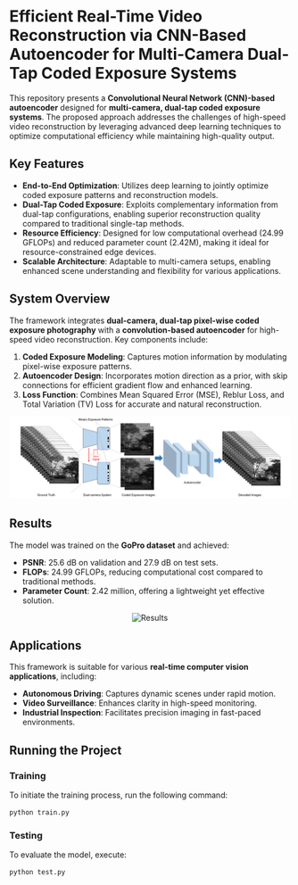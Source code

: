 # Efficient Real-Time Video Reconstruction via CNN-Based Autoencoder for Multi-Camera Dual-Tap Coded Exposure Systems

This repository presents a **Convolutional Neural Network (CNN)-based autoencoder** designed for **multi-camera, dual-tap coded exposure systems**. The proposed approach addresses the challenges of high-speed video reconstruction by leveraging advanced deep learning techniques to optimize computational efficiency while maintaining high-quality output. 

## Key Features

- **End-to-End Optimization**: Utilizes deep learning to jointly optimize coded exposure patterns and reconstruction models.
- **Dual-Tap Coded Exposure**: Exploits complementary information from dual-tap configurations, enabling superior reconstruction quality compared to traditional single-tap methods.
- **Resource Efficiency**: Designed for low computational overhead (24.99 GFLOPs) and reduced parameter count (2.42M), making it ideal for resource-constrained edge devices.
- **Scalable Architecture**: Adaptable to multi-camera setups, enabling enhanced scene understanding and flexibility for various applications.

## System Overview

The framework integrates **dual-camera, dual-tap pixel-wise coded exposure photography** with a **convolution-based autoencoder** for high-speed video reconstruction. Key components include:

1. **Coded Exposure Modeling**: Captures motion information by modulating pixel-wise exposure patterns.
2. **Autoencoder Design**: Incorporates motion direction as a prior, with skip connections for efficient gradient flow and enhanced learning.
3. **Loss Function**: Combines Mean Squared Error (MSE), Reblur Loss, and Total Variation (TV) Loss for accurate and natural reconstruction.

<p align="center">
  <img src="assets/Overview.png" alt="System Overview" width="700">
</p>

## Results

The model was trained on the **GoPro dataset** and achieved:

- **PSNR**: 25.6 dB on validation and 27.9 dB on test sets.
- **FLOPs**: 24.99 GFLOPs, reducing computational cost compared to traditional methods.
- **Parameter Count**: 2.42 million, offering a lightweight yet effective solution.

<p align="center">
  <img src="assets/results.png" alt="Results" width="700">
</p>

## Applications

This framework is suitable for various **real-time computer vision applications**, including:

- **Autonomous Driving**: Captures dynamic scenes under rapid motion.
- **Video Surveillance**: Enhances clarity in high-speed monitoring.
- **Industrial Inspection**: Facilitates precision imaging in fast-paced environments.

## Running the Project

### Training
To initiate the training process, run the following command:

```bash
python train.py
```

### Testing
To evaluate the model, execute:


```bash
python test.py
``` 
